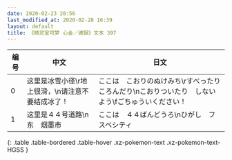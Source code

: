 ```yaml
---
date: 2020-02-23 20:56
last_modified_at: 2020-02-28 16:39
layout: default
title: 《精灵宝可梦 心金／魂银》文本 397
---
```

| 编号 | 中文 | 日文 |
| ---- | ---- | ---- |
| 0 | 这里是冰雪小径\r地上很滑，\n请注意不要结成冰了！ | ここは　こおりのぬけみち\rすべったり　ころんだり\nこおりついたり　しないよう\fごちゅういください！ |
| 1 | 这里是４４号道路\n东　烟墨市 | ここは　４４ばんどうろ\nひがし　フスベシティ |
{: .table .table-bordered .table-hover .xz-pokemon-text .xz-pokemon-text-HGSS }